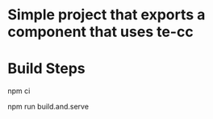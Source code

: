 # Simple project that exports a component that uses te-cc

# Build Steps

npm ci

npm run build.and.serve
